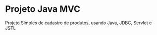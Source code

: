 Projeto Java MVC
====================================


Projeto Simples de cadastro de produtos, usando Java, JDBC, Servlet e JSTL

